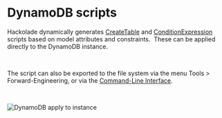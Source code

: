 # DynamoDB scripts

Hackolade dynamically generates [CreateTable](<http://docs.aws.amazon.com/amazondynamodb/latest/APIReference/API\_CreateTable.html> "target=\"\_blank\"") and [ConditionExpression](<http://docs.aws.amazon.com/amazondynamodb/latest/developerguide/Expressions.SpecifyingConditions.html> "target=\"\_blank\"") scripts based on model attributes and constraints.&nbsp; These can be applied directly to the DynamoDB instance.

&nbsp;

The script can also be exported to the file system via the menu Tools \> Forward-Engineering, or via the [Command-Line Interface](<CommandLineInterface.md>).

&nbsp;

![DynamoDB apply to instance](<lib/DynamoDB apply to instance.png>)

&nbsp;

